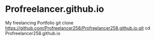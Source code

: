 # Profreelancer.github.io
My freelancing Portfolio
git clone https://github.com/Profreelancer258/Profreelancer258.github.io.git
cd Profreelancer258.github.io
